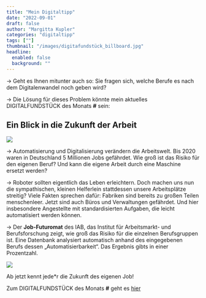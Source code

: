 ```yaml
---
title: "Mein Digitaltipp"
date: "2022-09-01"
draft: false
author: "Margitta Kupler"
categories: "digitaltipp"
tags: [""]
thumbnail: "/images/digitafundstück_billboard.jpg"
headline:
  enabled: false
  background: ""
---
```

→ Geht es Ihnen mitunter auch so: Sie fragen sich, welche Berufe es nach dem
Digitalenwandel noch geben wird?

→ Die Lösung für dieses Problem könnte mein aktuelles DIGITALFUNDSTÜCK des
Monats **#** sein:

## Ein Blick in die Zukunft der Arbeit

<!--more-->


![](/images/digitafundstück_häuserwand.jpg)


→ Automatisierung und Digitalisierung verändern die Arbeitswelt. Bis 2020
waren in Deutschland 5 Millionen Jobs gefährdet. Wie groß ist das Risiko für
den eigenen Beruf? Und kann die eigene Arbeit durch eine Maschine ersetzt
werden?

→ Roboter sollten eigentlich das Leben erleichtern. Doch machen uns nun die
sympathischen, kleinen Helferlein stattdessen unsere Arbeitsplätze streitig?
Viele Fakten sprechen dafür: Fabriken sind bereits zu großen Teilen
menschenleer. Jetzt sind auch Büros und Verwaltungen gefährdet. Und hier
insbesondere Angestellte mit standardisierten Aufgaben, die leicht
automatisiert werden können.

→ Der **Job-Futuromat** des IAB, das Institut für Arbeitsmarkt- und
Berufsforschung zeigt, wie groß das Risiko für die einzelnen Berufsgruppen
ist. Eine Datenbank analysiert automatisch anhand des eingegebenen Berufs
dessen „Automatisierbarkeit“. Das Ergebnis gibts in einer Prozentzahl.

[![](/images/2022/09_digitaltipp_job.png)](https://job-futuromat.iab.de/)

Ab jetzt kennt jede*r die Zukunft des eigenen Job!

Zum DIGITALFUNDSTÜCK des Monats **#** geht es [hier](https://job-futuromat.iab.de/)

